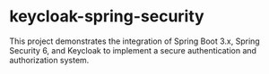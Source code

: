 # keycloak-spring-security
This project demonstrates the integration of Spring Boot 3.x, Spring Security 6, and Keycloak to implement a secure authentication and authorization system.
